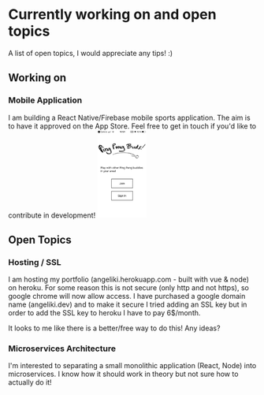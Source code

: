 # Currently working on and open topics 
A list of open topics, I would appreciate any tips! :)

## Working on 
### Mobile Application
I am building a React Native/Firebase mobile sports application. 
The aim is to have it approved on the App Store. 
Feel free to get in touch if you'd like to contribute in development!
<img src="images/pingpongbuds.PNG" width="100">
## Open Topics 
### Hosting / SSL
I am hosting my portfolio (angeliki.herokuapp.com - built with vue & node) on heroku. 
For some reason this is not secure (only http and not https), so google chrome will now allow access.
I have purchased a google domain name (angeliki.dev) and to make it secure I tried adding an SSL key 
but in order to add the SSL key to heroku I have to pay 6$/month. 

It looks to me like there is a better/free way to do this! Any ideas?

### Microservices Architecture
I'm interested to separating a small monolithic application (React, Node) into microservices. 
I know how it should work in theory but not sure how to actually do it!
